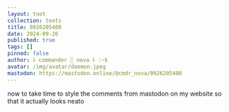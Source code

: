```yaml
---
layout: toot
collection: toots
title: 0926205400
date: 2024-09-26
published: true
tags: []
pinned: false
author: ⸸ commander ░ nova ⸸ :~$
avatar: /img/avatar/daemon.jpeg
mastodon: https://mastodon.online/@cmdr_nova/0926205400
---
```


now to take time to style the comments from mastodon on my website so that it actually looks neato
